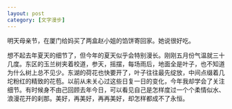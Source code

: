 ```yaml
---
layout: post
category: [文字漫步]
---
```


明天母亲节，在厦门给妈买了两盒赵小姐的馅饼寄回家。她说很好吃。

想不起去年夏天的细节了，但今年的夏天似乎会特别漫长。刚刚五月份气温就三十几度。东区的玉兰树夹着校道，参天，摇摆，每场雨后，地面全是叶子，也不知道为什么树上总不见少。东湖的荷花也快要开了，叶子往往最先绽放，中间点缀着几坨粉红的精致的花苞。以前从未关心过这些日复一日的变化，今年我却学会了关注细节。有时候身不由己回顾去年今日，可以看见自己是怎样度过一个个柔情似水、浪漫花开的刹那。美好，再美好，再再美好，却怎样都成不了永恒。